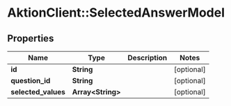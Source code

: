 # AktionClient::SelectedAnswerModel

## Properties
Name | Type | Description | Notes
------------ | ------------- | ------------- | -------------
**id** | **String** |  | [optional] 
**question_id** | **String** |  | [optional] 
**selected_values** | **Array&lt;String&gt;** |  | [optional] 


